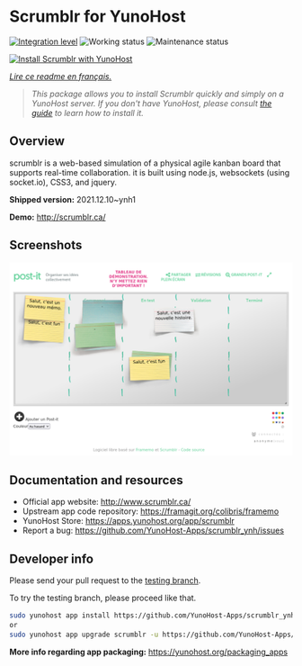 <!--
N.B.: This README was automatically generated by https://github.com/YunoHost/apps/tree/master/tools/readme_generator
It shall NOT be edited by hand.
-->

# Scrumblr for YunoHost

[![Integration level](https://dash.yunohost.org/integration/scrumblr.svg)](https://dash.yunohost.org/appci/app/scrumblr) ![Working status](https://ci-apps.yunohost.org/ci/badges/scrumblr.status.svg) ![Maintenance status](https://ci-apps.yunohost.org/ci/badges/scrumblr.maintain.svg)

[![Install Scrumblr with YunoHost](https://install-app.yunohost.org/install-with-yunohost.svg)](https://install-app.yunohost.org/?app=scrumblr)

*[Lire ce readme en français.](./README_fr.md)*

> *This package allows you to install Scrumblr quickly and simply on a YunoHost server.
If you don't have YunoHost, please consult [the guide](https://yunohost.org/#/install) to learn how to install it.*

## Overview

scrumblr is a web-based simulation of a physical agile kanban board that supports real-time collaboration. it is built using node.js, websockets (using socket.io), CSS3, and jquery. 

**Shipped version:** 2021.12.10~ynh1

**Demo:** http://scrumblr.ca/

## Screenshots

![Screenshot of Scrumblr](./doc/screenshots/post-it_demo.png)

## Documentation and resources

* Official app website: <http://www.scrumblr.ca/>
* Upstream app code repository: <https://framagit.org/colibris/framemo>
* YunoHost Store: <https://apps.yunohost.org/app/scrumblr>
* Report a bug: <https://github.com/YunoHost-Apps/scrumblr_ynh/issues>

## Developer info

Please send your pull request to the [testing branch](https://github.com/YunoHost-Apps/scrumblr_ynh/tree/testing).

To try the testing branch, please proceed like that.

``` bash
sudo yunohost app install https://github.com/YunoHost-Apps/scrumblr_ynh/tree/testing --debug
or
sudo yunohost app upgrade scrumblr -u https://github.com/YunoHost-Apps/scrumblr_ynh/tree/testing --debug
```

**More info regarding app packaging:** <https://yunohost.org/packaging_apps>